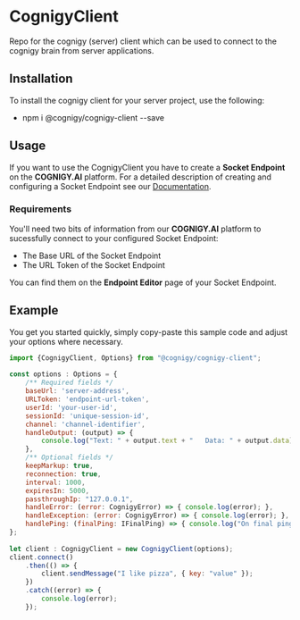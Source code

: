 # CognigyClient
Repo for the cognigy (server) client which can be used 
to connect to the cognigy brain from server applications.

## Installation
To install the cognigy client for your server project, use the following:
* npm i @cognigy/cognigy-client --save

## Usage
If you want to use the CognigyClient you have to create a **Socket Endpoint** on the **COGNIGY.AI** platform. For a detailed description of creating and configuring a Socket Endpoint see our [Documentation](https://docs.cognigy.com/docs/deploy-a-socket-endpoint).

### Requirements
You'll need two bits of information from our **COGNIGY.AI** platform to sucessfully connect to your configured Socket Endpoint:
- The Base URL of the Socket Endpoint
- The URL Token of the Socket Endpoint

You can find them on the **Endpoint Editor** page of your Socket Endpoint.

## Example
You get you started quickly, simply copy-paste this sample code and adjust your
options where necessary.

```javascript
import {CognigyClient, Options} from "@cognigy/cognigy-client";
 
const options : Options = {
    /** Required fields */
    baseUrl: 'server-address',
    URLToken: 'endpoint-url-token',
    userId: 'your-user-id',
    sessionId: 'unique-session-id',
    channel: 'channel-identifier',
    handleOutput: (output) => {
        console.log("Text: " + output.text + "   Data: " + output.data);
    },
    /** Optional fields */
    keepMarkup: true,
    reconnection: true,
    interval: 1000,
    expiresIn: 5000,
    passthroughIp: "127.0.0.1",
	handleError: (error: CognigyError) => { console.log(error); },
	handleException: (error: CognigyError) => { console.log(error); },
	handlePing: (finalPing: IFinalPing) => { console.log("On final ping"); }
};
 
let client : CognigyClient = new CognigyClient(options);
client.connect()
    .then(() => {
        client.sendMessage("I like pizza", { key: "value" });
    })
    .catch((error) => {
        console.log(error);
    });
```
